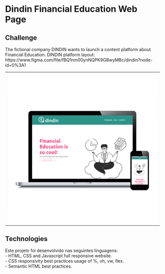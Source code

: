 # Dindin Financial Education Web Page

<h2>Challenge</h2>

<p>
The fictional company DINDIN wants to launch a content platform about Financial Education. DINDIN platform layout: https://www.figma.com/file/fBQ1nm00ynNQPK9GBwyMBc/dindin?node-id=0%3A1
</p>

<table>
  <tr>
    <td valign="top"><img src="https://github.com/pedro-utz/dindin/blob/master/img/banner-img.jpg"/></td>
  </tr>
</table>

<h2>Technologies</h2>

<p>
Este projeto foi desenvolvido nas seguintes linguagens:<br>
- HTML, CSS and Javascript full responsive website.<br>
- CSS responsivity best practices usage of %, vh, vw, flex.<br>
- Semantic HTML best practices.<br>
</p>

